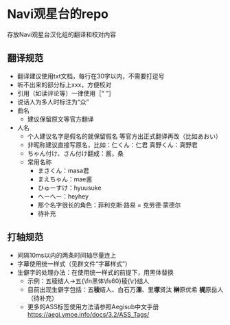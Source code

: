 # Navi观星台的repo
存放Navi观星台汉化组的翻译和校对内容

## 翻译规范
- 翻译建议使用txt文档，每行在30字以内，不需要打逗号
- 听不出来的部分标上xxx，方便校对
- 引用（如读评论等）一律使用［“ ”］
- 说话人为多人时标注为“众”
- 曲名
	- 建议保留原文等官方翻译
- 人名
	- 个人建议名字是假名的就保留假名 等官方出正式翻译再改（比如あおい）
	- 非昵称建议直接写原名，比如：仁くん：仁君 	真野くん：真野君
	- ちゃん付け、さん付け翻成：酱，桑
	- 常用名称
		- まさくん：masa君
		- まえちゃん：mae酱
		- ひゅーすけ：hyuusuke
		- へーへー：heyhey
		- 那个名字很长的角色：菲利克斯·路易 = 克劳德·蒙德尔
		- 待补充


## 打轴规范
- 间隔10ms以内的两条时间轴尽量连上
- 字幕使用统一样式（见群文件“字幕样式”）
- 生僻字的处理办法：在使用统一样式的前提下，用黑体替换
	- 示例：五稜结人→五{\fn黑体\fs60}稜{\r}结人
	- 目前出现生僻字包括：五**稜**结人、白石万**浬**、里**塚**贤汰 **榊**原优希 **梶**原岳人（待补充）
	- 更多的ASS标签使用方法请参照Aegisub中文手册 https://aegi.vmoe.info/docs/3.2/ASS_Tags/
